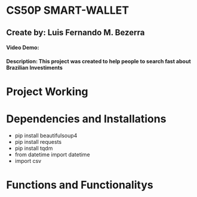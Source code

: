 # CS50P SMART-WALLET
## Create by: Luis Fernando M. Bezerra
#### Video Demo:  <youtube>
#### Description: This project was created to help people to search fast about Brazilian Investiments

# Project Working


# Dependencies and Installations

- pip install beautifulsoup4
- pip install requests
- pip install tqdm
- from datetime import datetime
- import csv


# Functions and Functionalitys


# 
